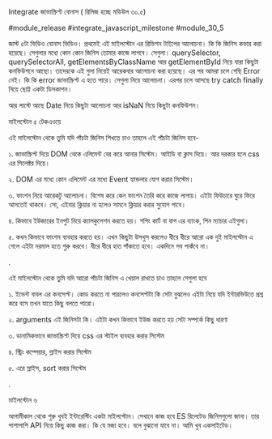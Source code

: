 Integrate জাভাস্ক্রিপ্ট বোনাস ( রিলিজ হচ্ছে মডিউল ৩০.৫)

#module_release #integrate_javascript_milestone #module_30_5

জাস্ট ৫টা ভিডিও বোনাস ভিডিও। প্রথমেই এই মাইলস্টোন এর রিভিশন টাইপের আলোচনা। কি কি জিনিস কভার করা হয়েছে। সেগুলার মধ্যে কোন কোন জিনিস তোমার কাজে লাগবে। সেগুলা। querySelector, querySelectorAll, getElementsByClassName আর getElementById নিয়ে যারা কিছুটা কনফিউশনে আছো। তাদেরকে এই গুলা নিয়েই আরেকবার আলোচনা করা হয়েছে। এর পর আমরা চলে গেছি Error নেই। কি কি error জাভাস্ক্রিপ্ট এ হতে পারে। সেগুলা নিয়ে আলোচনা। এরপর চলে আসছে try catch finally নিয়ে ছোট্ট একটা ডিসকাশন। 





আর লাস্টে আছে Date নিয়ে কিছুটা আলোচনা আর isNaN নিয়ে কিছুটা কনফিউশন। 



মাইলস্টোন ৫ টেকএওয়ে  

এই মাইলস্টোন থেকে তুমি যদি পাঁচটা জিনিস শিখতে চাও তাহলে এই পাঁচটা জিনিস হবে- 

১. জাভাস্ক্রিপ্ট দিয়ে DOM থেকে এলিমেন্ট বের করে আনার সিস্টেম। আইডি বা ক্লাস দিয়ে। আর দরকার হলে css এর সিলেক্টর দিয়ে।  

২. DOM এর মধ্যে কোন এলিমেন্ট এর মধ্যে Event হ্যান্ডলার যোগ করার সিস্টেম। 

৩. ফাংশন নিয়ে আরেকটু আলোচনা। বিশেষ করে কেন ফাংশন তৈরি করে কাজে লাগায়। এইটা ফিউচারে ঘুরে ফিরে আসতেই থাকবে। সো, এইবার ক্লিয়ার না হলেও সামনে ক্লিয়ার করার সুযোগ পাবে। 

৪. কিভাবে ইউজারের ইনপুট নিয়ে ক্যালকুলেশন করতে হয়। শপিং কার্ট বা বাপ এর ব্যাংক, পিন ম্যাচার এইগুলা। 

৫. কখন কিভাবে ফাংশন ব্যবহার করতে হয়। এখন কিছুটা উসখুস করলেও ধীরে ধীরে আরো এক দুই মাইলস্টোন এ গেলে এইটা নরমাল হতে শুরু করবে। ধীরে ধীরে হাত পাঁকাতে হবে। একদিনে সব পাকঁবে না। 



.



এই মাইলস্টোন থেকে তুমি যদি আরো পাঁচটা জিনিস এ খেয়াল রাখতে চাও তাহলে সেগুলা হবে 

১. ইভেন্ট বাবল এর কনসেপ্ট। কোড করতে না পারলেও কনসেপ্টটা কি সেটা বুঝলেও এইটা নিয়ে যদি ইন্টারভিউতে প্রশ্ন করে বসে তখন যাতে কিছু বলতে পারো। 

২. arguments এই জিনিসটা কি। এইটা কখন কিভাবে ইউজ করতে হয় সেটা সম্পর্কে কিছু ধারণা 

৩. ডানামিকভাবে জাভাস্ক্রিপ্ট দিয়ে css এর স্টাইল ব্যবহার করার সিস্টেম  

৪. স্ট্রিং কম্পেয়ার, স্লাইস করার সিস্টেম 

৫. এরে স্লাইস, sort করার সিস্টেম 



.

মাইলস্টোন ৬

আগামীকাল থেকে শুরু খুবই ইন্টারেস্টিং একটা মাইলস্টোন। সেখানে কাজ হবে ES রিলেটেড জিনিসগুলো জানা। তার পাশাপাশি API নিয়ে কিছু কাজ করা। কি যে মজা হবে। বলে বুঝানো যাবে না। আমি খুব একসাইটেড। 
